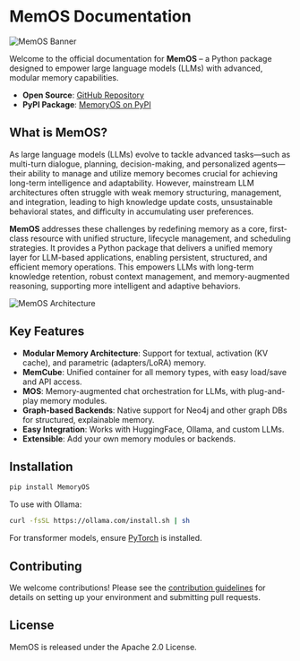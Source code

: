 # MemOS Documentation

![MemOS Banner](https://statics.memtensor.com.cn/memos/memos-banner.gif)

Welcome to the official documentation for **MemOS** – a Python package designed to empower large language models (LLMs) with advanced, modular memory capabilities.

- **Open Source**: [GitHub Repository](https://github.com/MemTensor/MemOS)
- **PyPI Package**: [MemoryOS on PyPI](https://pypi.org/project/MemoryOS)

## What is MemOS?

As large language models (LLMs) evolve to tackle advanced tasks—such as multi-turn dialogue, planning, decision-making, and personalized agents—their ability to manage and utilize memory becomes crucial for achieving long-term intelligence and adaptability. However, mainstream LLM architectures often struggle with weak memory structuring, management, and integration, leading to high knowledge update costs, unsustainable behavioral states, and difficulty in accumulating user preferences.

**MemOS** addresses these challenges by redefining memory as a core, first-class resource with unified structure, lifecycle management, and scheduling strategies. It provides a Python package that delivers a unified memory layer for LLM-based applications, enabling persistent, structured, and efficient memory operations. This empowers LLMs with long-term knowledge retention, robust context management, and memory-augmented reasoning, supporting more intelligent and adaptive behaviors.

![MemOS Architecture](https://statics.memtensor.com.cn/memos/memos-architecture.png)

## Key Features

- **Modular Memory Architecture**: Support for textual, activation (KV cache), and parametric (adapters/LoRA) memory.
- **MemCube**: Unified container for all memory types, with easy load/save and API access.
- **MOS**: Memory-augmented chat orchestration for LLMs, with plug-and-play memory modules.
- **Graph-based Backends**: Native support for Neo4j and other graph DBs for structured, explainable memory.
- **Easy Integration**: Works with HuggingFace, Ollama, and custom LLMs.
- **Extensible**: Add your own memory modules or backends.

## Installation

```bash
pip install MemoryOS
```

To use with Ollama:

```bash
curl -fsSL https://ollama.com/install.sh | sh
```

For transformer models, ensure [PyTorch](https://pytorch.org/get-started/locally/) is installed.

## Contributing

We welcome contributions! Please see the [contribution guidelines](/docs/contribution/overview) for details on setting up your environment and
submitting pull requests.

## License

MemOS is released under the Apache 2.0 License.
